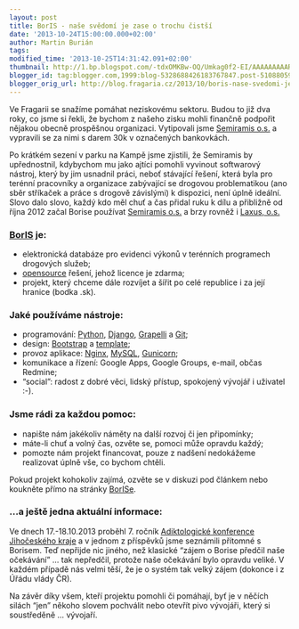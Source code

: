 ```yaml
---
layout: post
title: BorIS - naše svědomí je zase o trochu čistší
date: '2013-10-24T15:00:00.000+02:00'
author: Martin Burián
tags: 
modified_time: '2013-10-25T14:31:42.091+02:00'
thumbnail: http://1.bp.blogspot.com/-tdxOMKBw-OQ/Umkag0f2-EI/AAAAAAAAARo/YvkL07rGzks/s72-c/boris-logo-70x202-black.png
blogger_id: tag:blogger.com,1999:blog-5328688426183767847.post-510880592025634827
blogger_orig_url: http://blog.fragaria.cz/2013/10/boris-nase-svedomi-je-zase-o-trochu.html
---
```


Ve Fragarii se snažíme pomáhat neziskovému sektoru. Budou to již dva
roky, co jsme si řekli, že bychom z našeho zisku mohli finančně podpořit
nějakou obecně prospěšnou organizaci. Vytipovali jsme [Semiramis
o.s.](http://os-semiramis.cz/) a vypravili se za nimi s darem 30k v
označených bankovkách.

Po krátkém sezení v parku na Kampě jsme zjistili, že Semiramis by
upřednostnil, kdybychom mu jako ajtíci pomohli vyvinout softwarový
nástroj, který by jim usnadnil práci, neboť stávající řešení, která
byla pro terénní pracovníky a organizace zabývající se drogovou
problematikou (ano sběr stříkaček a práce s drogově závislými) k
dispozici, není úplně ideální. Slovo dalo slovo, každý kdo měl chuť a
čas přidal ruku k dílu a přibližně od října 2012 začal Borise používat
[Semiramis o.s.](http://os-semiramis.cz/) a brzy rovněž i [Laxus,
o.s.](http://www.laxus.cz/)

### [BorIS](http://www.bor-is.cz/) je:

  - elektronická databáze pro evidenci výkonů v terénních programech
    drogových
    služeb;
  - [opensource](http://cs.wikipedia.org/wiki/Otev%C5%99en%C3%BD_software)
    řešení, jehož licence je zdarma;
  - projekt, který chceme dále rozvíjet a šířit po celé republice i za
    její hranice (bodka .sk).

### Jaké používáme nástroje:

  - programování: [Python](http://python.cz/),
    [Django](https://www.djangoproject.com/),
    [Grapelli](http://grappelliproject.com/) a
    [Git](http://git-scm.com/);
  - design: [Bootstrap](http://getbootstrap.com/) a
    [template](https://wrapbootstrap.com/theme/the-story-flat-business-template-WB05N1SL7);
  - provoz aplikace: [Nginx](http://wiki.nginx.org/),
    [MySQL](http://www.mysql.com/), [Gunicorn](http://gunicorn.org/);
  - komunikace a řízení: Google Apps, Google Groups, e-mail, občas
    Redmine;
  - “social”: radost z dobré věci, lidský přístup, spokojený vývojář i
    uživatel :-).

### Jsme rádi za každou pomoc:

  - napište nám jakékoliv náměty na další rozvoj či jen připomínky;
  - máte-li chuť a volný čas, ozvěte se, pomoci může opravdu každý;
  - pomozte nám projekt financovat, pouze z nadšení nedokážeme
    realizovat úplně vše, co bychom chtěli.

Pokud projekt kohokoliv zajímá, ozvěte se v diskuzi pod článkem nebo
koukněte přímo na stránky [BorISe](http://www.bor-is.cz/).

### ...a ještě jedna aktuální informace:

Ve dnech 17.-18.10.2013 proběhl 7. ročník [Adiktologické konference
Jihočeského kraje](http://www.akjck.cz/) a v jednom z příspěvků jsme
seznámili přítomné s Borisem. Teď nepřijde nic jiného, než klasické
“zájem o Borise předčil naše očekávání” … tak nepředčil, protože naše
očekávání bylo opravdu veliké. V každém případě nás velmi těší, že je o
systém tak velký zájem (dokonce i z Úřádu vlády ČR).

Na závěr díky všem, kteří projektu pomohli či pomáhají, byť je v něčích
silách “jen” někoho slovem pochválit nebo otevřít pivo vývojáři, který
si soustředěně … vývojaří.
